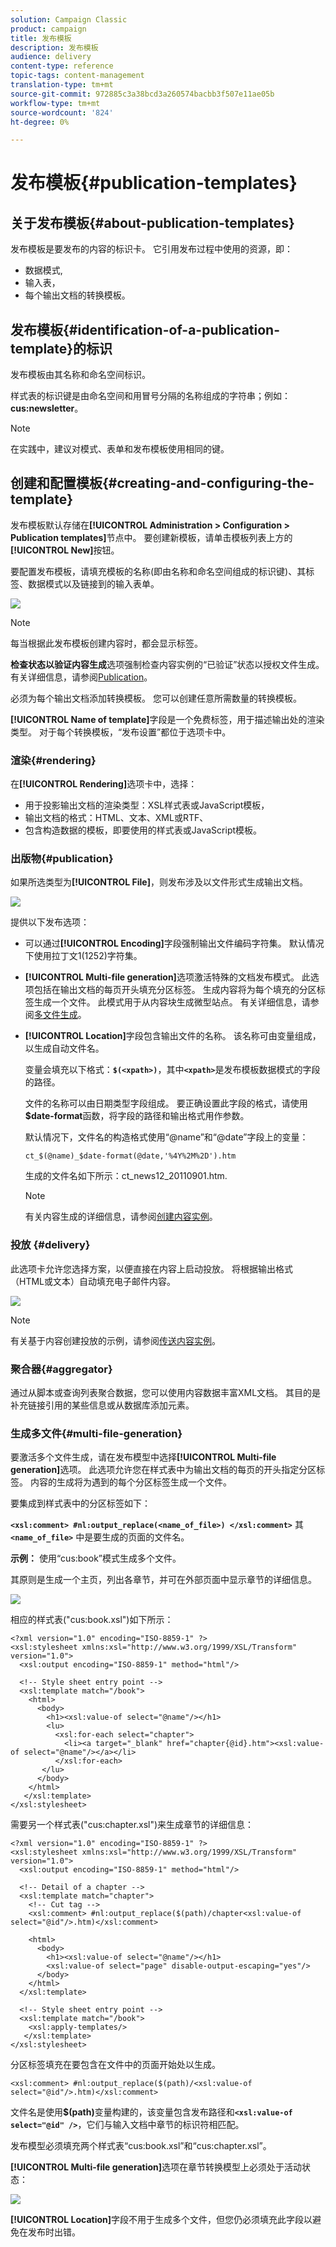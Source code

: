 ```yaml
---
solution: Campaign Classic
product: campaign
title: 发布模板
description: 发布模板
audience: delivery
content-type: reference
topic-tags: content-management
translation-type: tm+mt
source-git-commit: 972885c3a38bcd3a260574bacbb3f507e11ae05b
workflow-type: tm+mt
source-wordcount: '824'
ht-degree: 0%

---
```



# 发布模板{#publication-templates}

## 关于发布模板{#about-publication-templates}

发布模板是要发布的内容的标识卡。 它引用发布过程中使用的资源，即：

* 数据模式,
* 输入表，
* 每个输出文档的转换模板。

## 发布模板{#identification-of-a-publication-template}的标识

发布模板由其名称和命名空间标识。

样式表的标识键是由命名空间和用冒号分隔的名称组成的字符串；例如：**cus:newsletter**。

>[!NOTE]
>
>在实践中，建议对模式、表单和发布模板使用相同的键。

## 创建和配置模板{#creating-and-configuring-the-template}

发布模板默认存储在&#x200B;**[!UICONTROL Administration > Configuration > Publication templates]**&#x200B;节点中。 要创建新模板，请单击模板列表上方的&#x200B;**[!UICONTROL New]**&#x200B;按钮。

要配置发布模板，请填充模板的名称(即由名称和命名空间组成的标识键)、其标签、数据模式以及链接到的输入表单。

![](assets/d_ncs_content_model.png)

>[!NOTE]
>
>每当根据此发布模板创建内容时，都会显示标签。

**检查状态以验证内容生成**&#x200B;选项强制检查内容实例的“已验证”状态以授权文件生成。 有关详细信息，请参阅[Publication](#publication)。

必须为每个输出文档添加转换模板。 您可以创建任意所需数量的转换模板。

**[!UICONTROL Name of template]**&#x200B;字段是一个免费标签，用于描述输出处的渲染类型。 对于每个转换模板，“发布设置”都位于选项卡中。

### 渲染{#rendering}

在&#x200B;**[!UICONTROL Rendering]**&#x200B;选项卡中，选择：

* 用于投影输出文档的渲染类型：XSL样式表或JavaScript模板，
* 输出文档的格式：HTML、文本、XML或RTF、
* 包含构造数据的模板，即要使用的样式表或JavaScript模板。

### 出版物{#publication}

如果所选类型为&#x200B;**[!UICONTROL File]**，则发布涉及以文件形式生成输出文档。

![](assets/d_ncs_content_model2.png)

提供以下发布选项：

* 可以通过&#x200B;**[!UICONTROL Encoding]**&#x200B;字段强制输出文件编码字符集。 默认情况下使用拉丁文1(1252)字符集。
* **[!UICONTROL Multi-file generation]**&#x200B;选项激活特殊的文档发布模式。 此选项包括在输出文档的每页开头填充分区标签。 生成内容将为每个填充的分区标签生成一个文件。 此模式用于从内容块生成微型站点。 有关详细信息，请参阅[多文件生成](#multi-file-generation)。
* **[!UICONTROL Location]**&#x200B;字段包含输出文件的名称。 该名称可由变量组成，以生成自动文件名。

   变量会填充以下格式：**`$(<xpath>)`**，其中&#x200B;**`<xpath>`**&#x200B;是发布模板数据模式的字段的路径。

   文件的名称可以由日期类型字段组成。 要正确设置此字段的格式，请使用&#x200B;**$date-format**&#x200B;函数，将字段的路径和输出格式用作参数。

   默认情况下，文件名的构造格式使用“@name”和“@date”字段上的变量：

   ```
   ct_$(@name)_$date-format(@date,'%4Y%2M%2D').htm
   ```

   生成的文件名如下所示：ct_news12_20110901.htm.

   >[!NOTE]
   >
   >有关内容生成的详细信息，请参阅[创建内容实例](../../delivery/using/using-a-content-template.md#creating-a-content-instance)。

### 投放 {#delivery}

此选项卡允许您选择方案，以便直接在内容上启动投放。 将根据输出格式（HTML或文本）自动填充电子邮件内容。

![](assets/d_ncs_content_model3.png)

>[!NOTE]
>
>有关基于内容创建投放的示例，请参阅[传送内容实例](../../delivery/using/using-a-content-template.md#delivering-a-content-instance)。

### 聚合器{#aggregator}

通过从脚本或查询列表聚合数据，您可以使用内容数据丰富XML文档。 其目的是补充链接引用的某些信息或从数据库添加元素。

### 生成多文件{#multi-file-generation}

要激活多个文件生成，请在发布模型中选择&#x200B;**[!UICONTROL Multi-file generation]**&#x200B;选项。 此选项允许您在样式表中为输出文档的每页的开头指定分区标签。 内容的生成将为遇到的每个分区标签生成一个文件。

要集成到样式表中的分区标签如下：

**`<xsl:comment> #nl:output_replace(<name_of_file>) </xsl:comment>`** 其 **`<name_of_file>`** 中是要生成的页面的文件名。

**示例：** 使用“cus:book”模式生成多个文件。

其原则是生成一个主页，列出各章节，并可在外部页面中显示章节的详细信息。

![](assets/d_ncs_content_chunk.png)

相应的样式表(&quot;cus:book.xsl&quot;)如下所示：

```
<?xml version="1.0" encoding="ISO-8859-1" ?>
<xsl:stylesheet xmlns:xsl="http://www.w3.org/1999/XSL/Transform" version="1.0">
  <xsl:output encoding="ISO-8859-1" method="html"/>

  <!-- Style sheet entry point -->
  <xsl:template match="/book">
    <html>
      <body>
        <h1><xsl:value-of select="@name"/></h1>
        <lu>
          <xsl:for-each select="chapter">
            <li><a target="_blank" href="chapter{@id}.htm"><xsl:value-of select="@name"/></a></li>  
          </xsl:for-each>
       </lu>
      </body>
    </html>
   </xsl:template>
</xsl:stylesheet>
```

需要另一个样式表(&quot;cus:chapter.xsl&quot;)来生成章节的详细信息：

```
<?xml version="1.0" encoding="ISO-8859-1" ?>
<xsl:stylesheet xmlns:xsl="http://www.w3.org/1999/XSL/Transform" version="1.0">
  <xsl:output encoding="ISO-8859-1" method="html"/>

  <!-- Detail of a chapter -->
  <xsl:template match="chapter">
    <!-- Cut tag -->   
    <xsl:comment> #nl:output_replace($(path)/chapter<xsl:value-of select="@id"/>.htm)</xsl:comment>
    
    <html>
      <body>
        <h1><xsl:value-of select="@name"/></h1>
        <xsl:value-of select="page" disable-output-escaping="yes"/>
      </body>
    </html>
  </xsl:template>

  <!-- Style sheet entry point -->
  <xsl:template match="/book">
    <xsl:apply-templates/>
   </xsl:template>
</xsl:stylesheet>
```

分区标签填充在要包含在文件中的页面开始处以生成。

```
<xsl:comment> #nl:output_replace($(path)/<xsl:value-of select="@id"/>.htm)</xsl:comment>
```

文件名是使用&#x200B;**$(path)**&#x200B;变量构建的，该变量包含发布路径和&#x200B;**`<xsl:value-of select="@id" />`**，它们与输入文档中章节的标识符相匹配。

发布模型必须填充两个样式表“cus:book.xsl”和“cus:chapter.xsl”。

**[!UICONTROL Multi-file generation]**&#x200B;选项在章节转换模型上必须处于活动状态：

![](assets/d_ncs_content_chunk2.png)

**[!UICONTROL Location]**&#x200B;字段不用于生成多个文件，但您仍必须填充此字段以避免在发布时出错。

